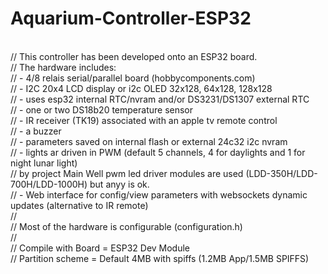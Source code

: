 # Aquarium-Controller-ESP32

<br>//		This controller has been developed onto an ESP32 board.
<br>//		The hardware includes:
<br>//		- 4/8 relais serial/parallel board (hobbycomponents.com)
<br>//		- I2C 20x4 LCD display or i2c OLED 32x128, 64x128, 128x128
<br>//		- uses esp32 internal RTC/nvram and/or DS3231/DS1307 external RTC
<br>//		- one or two DS18b20 temperature sensor
<br>//		- IR receiver (TK19) associated with an apple tv remote control
<br>//		- a buzzer
<br>//		- parameters saved on internal flash or external 24c32 i2c nvram
<br>//		- lights ar driven in PWM (default 5 channels, 4 for daylights and 1 for night lunar light)
<br>//		  by project Main Well pwm led driver modules are used (LDD-350H/LDD-700H/LDD-1000H) but anyy is ok.
<br>//		- Web interface for config/view parameters with websockets dynamic updates (alternative to IR remote)
<br>//
<br>//		Most of the hardware is configurable (configuration.h)
<br>//
<br>//		Compile with 	Board = ESP32 Dev Module
<br>//						Partition scheme = Default 4MB with spiffs (1.2MB App/1.5MB SPIFFS)
